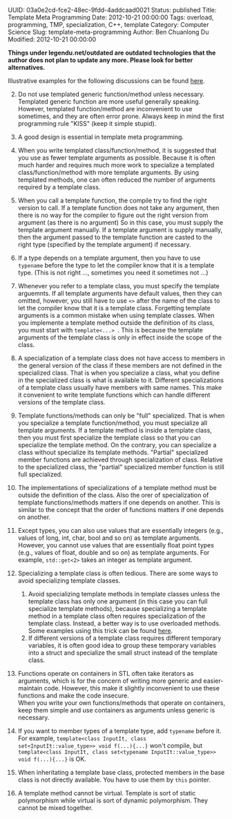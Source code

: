 UUID: 03a0e2cd-fce2-48ec-9fdd-4addcaad0021
Status: published
Title: Template Meta Programming
Date: 2012-10-21 00:00:00
Tags: overload, programming, TMP, specialization, C++, template
Category: Computer Science
Slug: template-meta-programming
Author: Ben Chuanlong Du
Modified: 2012-10-21 00:00:00

**Things under legendu.net/outdated are outdated technologies that the author does not plan to update any more. Please look for better alternatives.**


Illustrative examples for the following discussions can be found 
[here](https://github.com/dclong/cearn/tree/master/template).

2. Do not use templated generic function/method unless necessary. 
Templated generic function are more useful generally speaking.
However, templated function/method are inconvenient to use sometimes,
and they are often error prone.
Always keep in mind the first programming rule "KISS" (keep it simple stupid).

0. A good design is essential in template meta programming. 

1. When you write templated class/function/method, 
it is suggested that you use as fewer template arguments as possible. 
Because it is often much harder and requires much more work to specialize a 
templated class/function/method with more template arguments. 
By using templated methods, one can often reduced the number of arguments 
required by a template class. 

1. When you call a template function,
the compile try to find the right version to call.
If a template function does not take any argument,
then there is no way for the compiler to figure out the right version from argument (as there is no argument)
So in this case, 
you must supply the template argument manually.
If a template argument is supply manually,
then the argument passed to the template function are
casted to the right type (specified by the template argument) if necessary.

3. If a type depends on a template argument, 
then you have to use `typename` before the type to let the compiler 
know that it is a template type. (This is not right ..., sometimes you need it sometimes not ...)

5. Whenever you refer to a template class, 
you must specify the template arguemnts. 
If all template arguments have default values, 
then they can omitted, 
however, you still have to use `<>` after the name of the class
to let the compiler know that it is a template class.
Forgetting template arguments is a common mistake when using template classes. 
When you implemente a template method outside the definition of its class,
you must start with `template<...> `.
This is because the template arguments of the template class is only in effect
inside the scope of the class. 

6. A specialization of a template class does not have access to members in the 
general version of the class if these members are not defined in the specialized class.
That is when you specialize a class, 
what you define in the specialized class is what is available to it.
Different specializations of a template class usually have members with same names. 
This make it convenient to write template functions which can 
handle different versions of the template class. 

7. Template functions/methods can only be "full" specialized. 
That is when you specialize a template function/method, 
you must specialize all template arguments. 
If a template method is inside a template class, 
then you must first specialize the template class so that
you can specialize the template method. 
On the contrary, you can specialize a class without specialize 
its template methods. 
"Partial" specialized member functions are achieved through specialization of class.
Relative to the specialized class, 
the "partial" specialized member function is still full specialized. 

4. The implementations of specializations of a template method must be outside 
the definition of the class. 
Also the orer of specialization of template functions/methods
matters if one depends on another.
This is similar to the concept that the order of functions matters if one depends 
on another.

9. Except types, you can also use values that are essentially integers 
(e.g., values of long, int, char, bool and so on) as template arguments.
However, you cannot use values that are essentially float point types 
(e.g., values of float, double and so on) as template arguments. 
For example, `std::get<2>` takes an integer as template argument. 

10. Specializing a template class is often tedious. 
There are some ways to avoid specializing template classes. 
	1. Avoid specializing template methods in template classes unless the template class has only one argument 
	(in this case you can full specialize template methods), 
	because specializing a template method in a template class often 
	requires specialization of the template class. 
	Instead, a better way is to use overloaded methods. 
	Some examples using this trick can be found 
	[here](https://github.com/dclong/cearn/tree/master/template/overload-vs-specialization).
	2. If different versions of a template class requires different temporary variables, 
	it is often good idea to group these temporary variables into a struct and specialize 
	the small struct instead of the template class.

11. Functions operate on containers in STL often take iterators as arguments,
which is for the concern of writing more generic and easier-maintain code. 
However, this make it slightly inconvenient to use these functions and 
make the code insecure.  
When you write your own functions/methods that operate on containers, 
keep them simple and use containers as arguments unless generic is necessary. 

12. If you want to member types of a template type, add `typename` before it. 
For example, `template<class InputIt, class set<InputIt::value_type>> void f(...){...}` won't compile, 
but `template<class InputIt, class set<typename InputIt::value_type>> void f(...){...}` is OK.

13. When inheritating a template base class, 
protected members in the base class is not directly available.
You have to use them by `this` pointer. 

14. A template method cannot be virtual. 
Template is sort of static polymorphism while virtual is sort of dynamic polymorphism.
They cannot be mixed together. 



